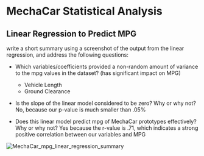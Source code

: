# MechaCar Statistical Analysis

## Linear Regression to Predict MPG
write a short summary using a screenshot of the output from the linear regression, and address the following questions:

- Which variables/coefficients provided a non-random amount of variance to the mpg values in the dataset? (has significant impact on MPG)
  - Vehicle Length
  - Ground Clearance

- Is the slope of the linear model considered to be zero? Why or why not?
No, because our p-value is much smaller than .05%

- Does this linear model predict mpg of MechaCar prototypes effectively? Why or why not?
Yes because the r-value is .71, which indicates a strong positive correlation between our variables and MPG

![MechaCar_mpg_linear_regression_summary](https://user-images.githubusercontent.com/90863226/148658244-56520a0b-c365-4f5a-acc9-d5ecbfd1349a.png)

